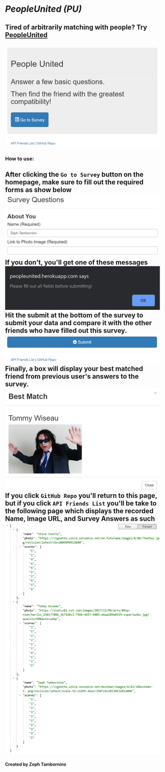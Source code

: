 # *PeopleUnited (PU)* #
Tired of arbitrarily matching with people? Try [PeopleUnited](https://peopleunited.herokuapp.com/) 
-----------------------------------------------------
![Homepage](images/Homepage.PNG)
-----------------------------------------------------
### How to use: ###
After clicking the `Go to Survey` button on the homepage, make sure to fill out the required forms as show below
![RequiredPrompts](images/RequiredPrompts.PNG)
If you don't, you'll get one of these messages
![Alert](images/Alert.PNG)
Hit the submit at the bottom of the survey to submit your data and compare it with the other friends who have filled out this survey.
![Submit](images/Submit.PNG)
Finally, a box will display your best matched friend from previous user's answers to the survey.
![BestFriend](images/BestFriend.PNG)
If you click `GitHub Repo` you'll return to this page, but if you click `API Friends List` you'll be take to the following page which displays the recorded Name, Image URL, and Survey Answers as such
![Friends](images/Friends.PNG)
-----------------------------------------------------
#### Created by Zeph Tambornino ####

